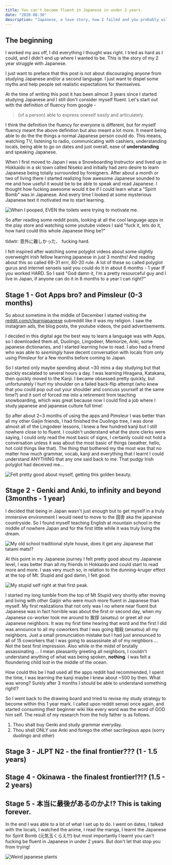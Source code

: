 ```yaml
---
title: You can't become fluent in Japanese in under 2 years.
date: "2020-08-30"
description: "Japanese, a love story, how I failed and you probably will too."
---
```


## The beginning

I worked my ass off, I did everything I thought was right. I tried as hard as I could, and I didn't end up where I wanted to be. This is the story of my 2 year struggle with Japanese.

I just want to preface that this post is not about discouraging anyone from studying Japanese and/or a second language. I just want to dispel some myths and help people set realistic expectations for themselves.

At the time of writing this post it has been almost 3 years since I started studying Japanese and I still don't consider myself fluent. Let's start out with the definition of fluency from google -

> (of a person) able to express oneself easily and articulately.

I think the definition the fluency for everyone is different, but for myself fluency meant the above definition but also meant a lot more. It meant being able to do the the things a normal Japanese person could do. This means, watching TV, listening to radio, communicating with cashiers, understanding locals, being able to go on dates and just overall, ease of **understanding** and speaking Japanese.

When I first moved to Japan I was a Snowboarding Instructor and lived up in Hokkaido in a ski town called Niseko and initially had zero desire to learn Japanese being totally surrounded by foreigners. After about a month or two of living there I started realizing how awesome Japanese sounded to me and how useful it would be to be able to speak and read Japanese. I thought how fucking awesome would it be if I could learn what a "Spirit Bomb" was in Japanese. And every time I looked at some mysterious Japanese text it motivated me to start learning.

![When I pooped, EVEN the toilets were trying to motivate me.](./japanese-toilet.jpg)

So after reading some reddit posts, looking at all the cool language apps in the play store and watching some youtube videos I said "fuck it, lets do it, how hard could this whole Japanese thing be?"

tldwtr: 意外に難しかった、 fucking hard.

I felt inspired after watching some polyglot videos about some slightly overweight irish fellow learning japanese in just 3 months! And reading about this so called 69-31 errr, 80-20 rule. A lot of these so called polyglot gurus and internet senseis said you could do it in about 6 months - 1 year IF you worked HARD. So I said "God damn it, I'm a pretty resourceful guy and I live in Japan, if anyone can do it in 6 months to a year I can right?"

## Stage 1 - Got Apps bro? and Pimsleur (0-3 months)

So about sometime in the middle of December I started visiting the [reddit.com/r/learnjapanese](http://reddit.com/r/learnjapanese) subreddit like it was my religion. I saw the instagram ads, the blog posts, the youtube videos, the paid advertisements.

 I decided in this digital age the best way to learn a language was with Apps, so I downloaded them all, Duolingo, Lingodeer, Memorize, Anki, some japanese dictionaries, and I started learning how to read. I also had a friend who was able to *seemingly* have decent conversation with locals from only using Pimsleur for a few months before coming to Japan.

So I started only maybe spending about ~30 mins a day studying but that quickly escalated to several hours a day. I was learning Hiragana, Katakana, then quickly moved to the Kanji. I became obsessed pretty quickly, but unfortunately I hurt my shoulder on a failed back-flip attempt (who knew that you could pop out out your shoulder and concuss yourself at the same time?) and it sort of forced me into a retirement from teaching snowboarding, which was great because now I could find a job where I study japanese and japanese culture full time!

So after about 2~3 months of using the apps and Pimsleur I was better than all my other Gaijin friends, I had finished the Duolingo tree, I was done almost all of the Lingodeer lessons, I knew a few hundred kanji but I still nowhere close to to fluent.  I couldn't understand what the store clerks were saying, I could only read the most basic of signs, I certainly could not hold a conversation unless it was about the most basic of things (weather, hello, hot cold things like that). The thing that bothered my the most was that no matter how much grammar, vocab, kanji and everything that I learnt I could understand ANYTHING that any one said back to me. That pudgy Irish polyglot had deceived me... 

![Felt pretty good about myself, getting this golden beauty.](./duolingo.png)

## Stage 2 - Genki and Anki, to infinity and beyond (3months - 1 year)

I decided that being in Japan wasn't just enough but to get myself in a truly immersive environment I would need to move to the 田舎 aka the japanese countryside. So I found myself teaching English at mountain school in the middle of nowhere Japan and for the first little while it was truly living the dream.

![My old school traditional style house, does it get any Japanese that tatami mats!?](./tatamihouse.jpg)

At this point in my Japanese journey I felt pretty good about my Japanese level, I was better than all my friends in Hokkaido and could start to read more and more. I was very much so, in relation to the dunning-kruger effect at the top of Mt. Stupid and god damn, I felt good.

![My stupid self right at that first peak.](./dunningkruger.png)

I started my long tumble from the top of Mt Stupid very shortly after moving and living with other Gaijin who were much more fluent in Japanese than myself. My first realizations that not only was I no where near fluent but Japanese was in fact horrible was about the first or second day, when my Japanese co-worker took me around to 挨拶 (aisatsu) or greet all our Japanese neighbors. It was my first time hearing that word and the first I did was announce to all my coworkers that I was going 暗殺 (ansatsu) all my neighbors. Just a small pronunciation mistake but I had just announced to all of 15 coworkers that I was going to assassinate all of my neighbors ... Not the best first impression. Also while in the midst of brutally assassinating ... I mean pleasantly greeting all neighbors, I couldn't understand anything of what was being spoken, **nothing**. I was felt a floundering child lost in the middle of the ocean.

How could this be I had used all the apps reddit had recommended, I spent the time, I was learning the kanji maybe I knew about ~500 by then. What was wrong? Surely after 3 months I should be able to understand something right!?

So I went back to the drawing board and tried to revise my study strategy to become within this 1 year mark. I called upon reddit sensei once again, and started consuming their beginner wiki like every word was the word of GOD him self. The result of my research from the holy father is as follows.

1. Thou shalt buy Genki and study grammar everyday.
2. Thou shall ONLY use Anki and forego the other sacrilegious apps (sorry duolingo and other)

## Stage 3 - JLPT N2 - the final frontier??? (1 - 1.5 years)

## Stage 4 - Okinawa - the finalest frontier!?!? (1.5 - 2 years)

## Stage 5 - 本当に最後があるのかよ!? This is taking forever.

In the end I was able to a lot of what I set up to do. I went on dates, I talked with the locals, I watched the anime, I read the manga, I learnt the Japanese for Spirit Bomb (元気玉くらえ!!!) but most importantly I learnt you can't fucking be fluent in Japanese in under 2 years. But don't let that stop you from trying!

![Weird japanese plants](./plants.jpg)
